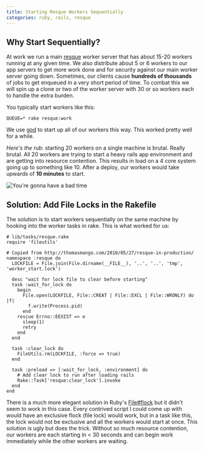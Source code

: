 ```yaml
---
title: Starting Resque Workers Sequentially
categories: ruby, rails, resque
---
```


## Why Start Sequentially?
At work we run a main [resque](https://github.com/defunkt/resque) worker server
that has about 15-20 workers running at any given time. We also distribute
about 5 or 6 workers to our app servers to get more work done and for security
against our main worker server going down. Sometimes, our clients cause
**hundreds of thousands** of jobs to get enqueued in a very short period of time.
To combat this we will spin up a clone or two of the worker server with 30 or
so workers each to handle the extra burden.

You typically start workers like this:

`QUEUE=* rake resque:work`

We use [god](http://godrb.com) to start up all of our workers this way. This
worked pretty well for a while.

*Here's the rub*: starting 20 workers on a single machine is brutal. Really
brutal. All 20 workers are trying to start a heavy rails app environment and
are getting into resource contention. This results in load on a 4 core system
going up to something like 10. After a deploy, our workers would take upwards
of **10 minutes** to start.

![](/assets/errata/resque_bad_time.jpg "You're gonna have a bad time")

## Solution: Add File Locks in the Rakefile

The solution is to start workers sequentially on the same machine by hooking
into the worker tasks in rake. This is what worked for us:

~~~{.ruby}
# lib/tasks/resque.rake
require 'fileutils'

# Copied from http://thomasmango.com/2010/05/27/resque-in-production/
namespace :resque do
  LOCKFILE = File.join(File.dirname(__FILE__), '..', '..', 'tmp', 'worker_start.lock')

  desc "wait for lock file to clear before starting"
  task :wait_for_lock do
    begin
      File.open(LOCKFILE, File::CREAT | File::EXCL | File::WRONLY) do |f|
        f.write(Process.pid)
      end
    rescue Errno::EEXIST => e
      sleep(1)
      retry
    end
  end

  task :clear_lock do
    FileUtils.rm(LOCKFILE, :force => true)
  end

  task :preload => [:wait_for_lock, :environment] do
    # Add clear lock to run after loading rails
    Rake::Task['resque:clear_lock'].invoke
  end
end
~~~

There is a much more elegant solution in Ruby's
[File#flock](http://ruby-doc.org/core-1.9.3/File.html#method-i-flock) but it
didn't seem to work in this case. Every contrived script I could come up with
would have an exclusive flock (file lock) would work, but in a task like this,
the lock would not be exclusive and all the workers would start at once. This
solution is ugly but does the trick. Without so much resource contention, our
workers are each starting in < 30 seconds and can begin work immediately while
the other workers are waiting.

